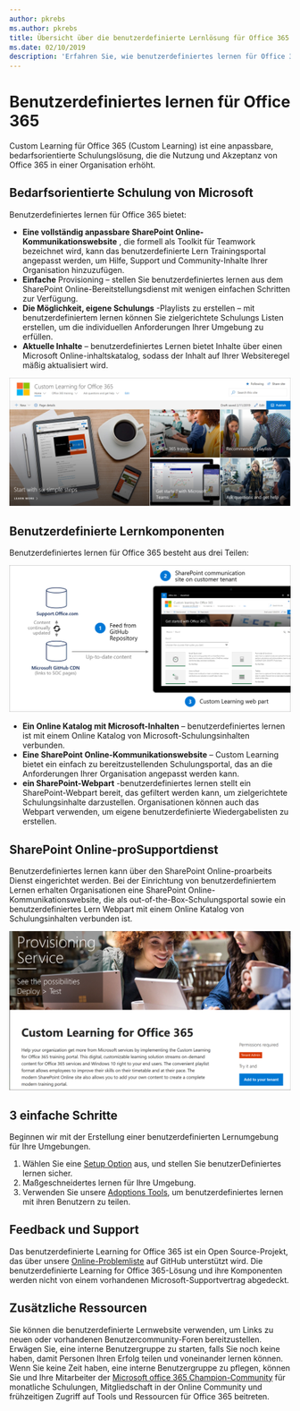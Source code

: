 ```yaml
---
author: pkrebs
ms.author: pkrebs
title: Übersicht über die benutzerdefinierte Lernlösung für Office 365 Open Source
ms.date: 02/10/2019
description: 'Erfahren Sie, wie benutzerdefiniertes lernen für Office 365 die Nutzung und Einführung von Office 365 in Ihrer Organisation beschleunigen kann. Unsere Lösungen enthalten ein benutzerdefiniertes SharePoint Online-Webpart und eine moderne SharePoint Online Communications-Schulungswebsite, die problemlos für Ihren Office 365-Mandanten bereitgestellt werden kann.'
---
```


# <a name="custom-learning-for-office-365"></a>Benutzerdefiniertes lernen für Office 365
Custom Learning für Office 365 (Custom Learning) ist eine anpassbare, bedarfsorientierte Schulungslösung, die die Nutzung und Akzeptanz von Office 365 in einer Organisation erhöht. 

## <a name="on-demand-custom-training-from-microsoft"></a>Bedarfsorientierte Schulung von Microsoft

Benutzerdefiniertes lernen für Office 365 bietet:

- **Eine vollständig anpassbare SharePoint Online-Kommunikationswebsite** , die formell als Toolkit für Teamwork bezeichnet wird, kann das benutzerdefinierte Lern Trainingsportal angepasst werden, um Hilfe, Support und Community-Inhalte Ihrer Organisation hinzuzufügen.
- **Einfache** Provisioning – stellen Sie benutzerdefiniertes lernen aus dem SharePoint Online-Bereitstellungsdienst mit wenigen einfachen Schritten zur Verfügung.
- **Die Möglichkeit, eigene Schulungs** -Playlists zu erstellen – mit benutzerdefiniertem lernen können Sie zielgerichtete Schulungs Listen erstellen, um die individuellen Anforderungen Ihrer Umgebung zu erfüllen.
- **Aktuelle Inhalte** – benutzerdefiniertes Lernen bietet Inhalte über einen Microsoft Online-inhaltskatalog, sodass der Inhalt auf Ihrer Websiteregel mäßig aktualisiert wird.

![CG-Introducing. png](media/cg-introducing.png)

## <a name="custom-learning-components"></a>Benutzerdefinierte Lernkomponenten
Benutzerdefiniertes lernen für Office 365 besteht aus drei Teilen: 

![CG-howitworks. png](media/cg-howitworks.png)

- **Ein Online Katalog mit Microsoft-Inhalten** – benutzerdefiniertes lernen ist mit einem Online Katalog von Microsoft-Schulungsinhalten verbunden.
- **Eine SharePoint Online-Kommunikationswebsite** – Custom Learning bietet ein einfach zu bereitzustellenden Schulungsportal, das an die Anforderungen Ihrer Organisation angepasst werden kann.
- **ein SharePoint-Webpart** -benutzerdefiniertes lernen stellt ein SharePoint-Webpart bereit, das gefiltert werden kann, um zielgerichtete Schulungsinhalte darzustellen. Organisationen können auch das Webpart verwenden, um eigene benutzerdefinierte Wiedergabelisten zu erstellen.

## <a name="sharepoint-online-provisioning-service"></a>SharePoint Online-proSupportdienst 
Benutzerdefiniertes lernen kann über den SharePoint Online-proarbeits Dienst eingerichtet werden. Bei der Einrichtung von benutzerdefiniertem Lernen erhalten Organisationen eine SharePoint Online-Kommunikationswebsite, die als out-of-the-Box-Schulungsportal sowie ein benutzerdefiniertes Lern Webpart mit einem Online Katalog von Schulungsinhalten verbunden ist. 

![CG-Provision. png](media/cg-provision.png)

## <a name="3-easy-steps"></a>3 einfache Schritte
Beginnen wir mit der Erstellung einer benutzerdefinierten Lernumgebung für Ihre Umgebungen.
1. Wählen Sie eine [Setup Option](custom_setupoptions.md) aus, und stellen Sie benutzerDefiniertes lernen sicher.  
2. Maßgeschneidertes lernen für Ihre Umgebung.
3. Verwenden Sie unsere [Adoptions Tools](driveadoption.md), um benutzerdefiniertes lernen mit ihren Benutzern zu teilen.

## <a name="feedback-and-support"></a>Feedback und Support

Das benutzerdefinierte Learning for Office 365 ist ein Open Source-Projekt, das über unsere [Online-Problemliste](https://aka.ms/CustomLearningHelp) auf GitHub unterstützt wird. Die benutzerdefinierte Learning for Office 365-Lösung und ihre Komponenten werden nicht von einem vorhandenen Microsoft-Supportvertrag abgedeckt.  

## <a name="additional-resources"></a>Zusätzliche Ressourcen
Sie können die benutzerdefinierte Lernwebsite verwenden, um Links zu neuen oder vorhandenen Benutzercommunity-Foren bereitzustellen. Erwägen Sie, eine interne Benutzergruppe zu starten, falls Sie noch keine haben, damit Personen Ihren Erfolg teilen und voneinander lernen können.  Wenn Sie keine Zeit haben, eine interne Benutzergruppe zu pflegen, können Sie und Ihre Mitarbeiter der [Microsoft office 365 Champion-Community](https://aka.ms/O365Champions) für monatliche Schulungen, Mitgliedschaft in der Online Community und frühzeitigen Zugriff auf Tools und Ressourcen für Office 365 beitreten.